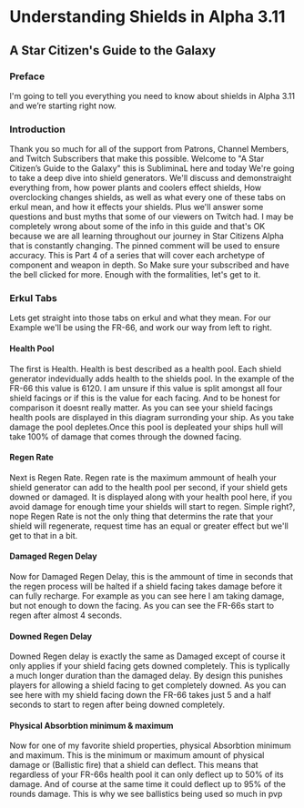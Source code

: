 # Understanding Shields in Alpha 3.11
## A Star Citizen's Guide to the Galaxy

### Preface
I'm going to tell you everything you need to know about shields in Alpha 3.11 and we’re starting right now.

### Introduction
Thank you so much for all of the support from Patrons, Channel Members, and Twitch Subscribers that make this possible. Welcome to "A Star Citizen’s Guide to the Galaxy" this is SubliminaL here and today  We're going to take a deep dive into shield generators. We'll discuss and demonstraight everything from, how power plants and coolers effect shields, How overclocking changes shields, as well as what every one of these tabs on erkul mean, and how it effects your shields. Plus we'll answer some questions and bust myths that some of our viewers on Twitch had. I may be completely wrong about some of the info in this guide and that's OK because we are all learning throughout our journey in Star Citizens Alpha that is constantly changing. The pinned comment will be used to ensure accuracy. This is Part 4 of a series that will cover each archetype of component and weapon in depth. So Make sure your subscribed and have the bell clicked for more. Enough with the formalities, let's get to it.

### Erkul Tabs
Lets get straight into those tabs on erkul and what they mean. For our Example we'll be using the FR-66, and work our way from left to right.
#### Health Pool
The first is Health. Health is best described as a health pool. Each shield generator indevidually adds health to the shields pool. In the example of the FR-66 this value is 6120. I am unsure if this value is split amongst all four shield facings or if this is the value for each facing. And to be honest for comparison it doesnt really matter. As you can see your shield facings health pools are displayed in this diagram surronding your ship. As you take damage the pool depletes.Once this pool is depleated your ships hull will take 100% of damage that comes through the downed facing.
#### Regen Rate
Next is Regen Rate. Regen rate is the maximum ammount of healh your shield generator can add to the health pool per second, if your shield gets downed or damaged. It is displayed along with your health pool here, if you avoid damage for enough time your shields will start to regen. Simple right?, nope Regen Rate is not the only thing that determins the rate that your shield will regenerate, request time has an equal or greater effect but we'll get to that in a bit.
#### Damaged Regen Delay
Now for Damaged Regen Delay, this is the ammount of time in seconds that the regen process will be halted if a shield facing takes damage before it can fully recharge. For example as you can see here I am taking damage, but not enough to down the facing. As you can see the FR-66s start to regen after almost 4 seconds.
#### Downed Regen Delay
Downed Regen delay is exactly the same as Damaged except of course it only applies if your shield facing gets downed completely. This is typlically a much longer duration than the damaged delay. By design this punishes players for allowing a shield facing to get completely downed. As you can see here with my shield facing down the FR-66 takes just 5 and a half seconds to start to regen after being downed completely.
#### Physical Absorbtion minimum & maximum
Now for one of my favorite shield properties, physical Absorbtion minimum and maximum. This is the minimum or maximum amount of physical damage or (Ballistic fire) that a shield can deflect. This means that regardless of your FR-66s health pool it can only deflect up to 50% of its damage. And of course at the same time it could deflect up to 95% of the rounds damage. This is why we see ballistics being used so much in pvp 

